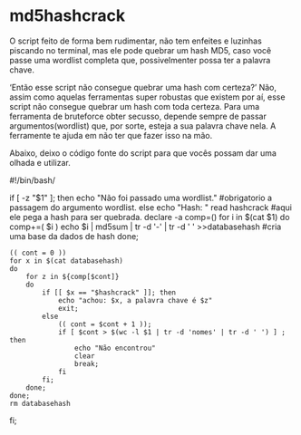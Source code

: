 # md5hashcrack

O script feito de forma bem rudimentar, não tem enfeites e luzinhas piscando no terminal, mas ele pode quebrar um hash MD5, caso você passe uma wordlist completa que, possivelmenter possa ter a palavra chave.

‘Então esse script não consegue quebrar uma hash com certeza?’
Não, assim como aquelas ferramentas super robustas que existem por aí, esse script não consegue quebrar um hash com toda certeza. Para uma ferramenta de bruteforce obter secusso, depende sempre de passar argumentos(wordlist) que, por sorte, esteja a sua palavra chave nela. A ferramente te ajuda em não ter que fazer isso na mão.

Abaixo, deixo o código fonte do script para que vocês possam dar uma olhada e utilizar.



#!/bin/bash/
  
if [ -z "$1" ]; then
    echo "Não foi passado uma wordlist."                            #obrigatorio a passagem do argumento wordlist.
else
    echo "Hash: "
    read hashcrack                                                  #aqui ele pega a hash para ser quebrada.
    declare -a comp=()
    for i in $(cat $1)
    do 
        comp+=( $i )
        echo $i | md5sum | tr -d '-' | tr -d ' '  >>databasehash    #cria uma base da dados de hash
    done;

    (( cont = 0 ))
    for x in $(cat databasehash)                                    
    do
        for z in ${comp[$cont]}
        do  
            if [[ $x == "$hashcrack" ]]; then
                echo "achou: $x, a palavra chave é $z"
                exit;
            else
                (( cont = $cont + 1 ));
                if [ $cont > $(wc -l $1 | tr -d 'nomes' | tr -d ' ') ] ; then
                    echo "Não encontrou"
                    clear
                    break;
                fi 
            fi;
        done;
    done;
    rm databasehash
fi;




